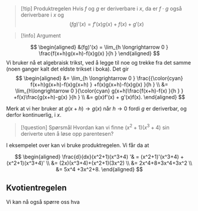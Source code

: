 
> [!tip] Produktregelen
> Hvis $f$ og $g$ er deriverbare i $x$, da er $f\cdot g$ også deriverbare i $x$ og 
> $$(fg)'(x) = f'(x)g(x)+f(x)+g'(x)$$ 

> [!info] Argument 

$$
\begin{aligned} 
  &(fg)'(x) = \lim_{h \longrightarrow 0 } \frac{f(x+h)g(x+h)-f(x)g(x) }{h }  
\end{aligned} 
$$
Vi bruker nå et algebraisk trikst, ved å legge til noe og trekke fra det samme (noen ganger kalt det eldste trikset i boka). Det gir
$$
\begin{aligned} 
  &= \lim_{h \longrightarrow  0 } \frac{{\color{cyan} f(x+h)g(x+h)-f(x)g(x+h) } +f(x)g(x+h)-f(x)g(x) }{h }   \\
  &= \lim_{h\longrightarrow 0 }{\color{cyan} g(x+h)\frac{f(x+h)-f(x) }{h }  } +f(x)\frac{g(x+h)-g(x) }{h } 
  \\
  &= g(x)f'(x) + g'(x)f(x).
\end{aligned} 
$$

Merk at vi her bruker at $g(x+h) \longrightarrow g(x)$ når $h \longrightarrow 0$ fordi $g$ er deriverbar, og derfor kontinuerlig, i $x$.

> [!question] Spørsmål 
> Hvordan kan vi finne $(x^2+1)(x^3+4)$ sin deriverte uten å løse opp parentesen?
> 

I eksempelet over kan vi bruke produktregelen. Vi får da at

$$
\begin{aligned} 
  \frac{d}{dx}(x^2+1)(x^3+4) '& = (x^2+1)'(x^3+4) + (x^2+1)(x^3+4)'  \\
  &= (2x)(x^3+4)+(x^2+1)(3x^2) \\
  &= 2x^4+8+3x^4+3x^2 \\
  &= 5x^4 +3x^2+8.
\end{aligned} 
$$

## Kvotientregelen

Vi kan nå også spørre oss hva
<br><br> <br><br> <br><br> <br><br> <br><br> <br><br> <br><br> <br><br> <br><br> <br><br> <br><br> <br><br> 
